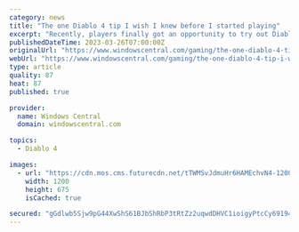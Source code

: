 ```yaml
---
category: news
title: "The one Diablo 4 tip I wish I knew before I started playing"
excerpt: "Recently, players finally got an opportunity to try out Diablo 4, the latest entry in Blizzard's iconic hack-and-slash franchise, thanks to the arrival of its beta. In it, both the Prologue and Act 1 ..."
publishedDateTime: 2023-03-26T07:00:00Z
originalUrl: "https://www.windowscentral.com/gaming/the-one-diablo-4-tip-i-wish-i-knew-before-i-started-playing"
webUrl: "https://www.windowscentral.com/gaming/the-one-diablo-4-tip-i-wish-i-knew-before-i-started-playing"
type: article
quality: 87
heat: 87
published: true

provider:
  name: Windows Central
  domain: windowscentral.com

topics:
  - Diablo 4

images:
  - url: "https://cdn.mos.cms.futurecdn.net/tTWMSvJdmuHr6HAMEchvN4-1200-80.png"
    width: 1200
    height: 675
    isCached: true

secured: "gGdlwb5Sjw9pG44XwShS61BJbShRbP3tRtZz2uqwdDHVC1ioigyPtcCy69194RMrrccl7FosJJWfDo3m51zDFjUF3Go2iayrPmn7ke3vRK+DCosRX5vXqu94MvO+m/vGjYHyOCaJXsP7pwPSR2/6MCu7ao+es0lNpLurwGWDUurh7tg6S7qp0LgT9Lewx09H4275LxmBRsy7UgmV3PySoRlK22si/j+7LsIAF/J8BSSo4VUzqhymCw9cJWe7b18lOTy4bgGHjua9mohPAL6ZjedrJo3l45Eo07OplmMBU5rUKOFml5MPS+SmOxYtpgVP2yNWXMgomS8iIdoy9uPrXxI7hkQE972NnlGJNNcqMH8=;xJvaMvQ9Oloj9n4CstRoiQ=="
---
```


